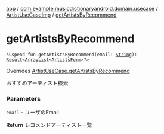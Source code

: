 [app](../../index.md) / [com.example.musicdictionaryandroid.domain.usecase](../index.md) / [ArtistUseCaseImp](index.md) / [getArtistsByRecommend](./get-artists-by-recommend.md)

# getArtistsByRecommend

`suspend fun getArtistsByRecommend(email: `[`String`](https://kotlinlang.org/api/latest/jvm/stdlib/kotlin/-string/index.html)`): `[`Result`](../../com.example.musicdictionaryandroid.model.util/-result/index.md)`<`[`ArrayList`](https://developer.android.com/reference/java/util/ArrayList.html)`<`[`ArtistsForm`](../../com.example.musicdictionaryandroid.model.entity/-artists-form/index.md)`>?>`

Overrides [ArtistUseCase.getArtistsByRecommend](../-artist-use-case/get-artists-by-recommend.md)

おすすめアーティスト検索

### Parameters

`email` - ユーザのEmail

**Return**
レコメンドアーティスト一覧

